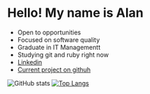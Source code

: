 
# Hello! My name is Alan


* Open to opportunities
* Focused on software quality
* Graduate in IT Managementt
* Studying git and ruby right now
* [Linkedin](https://www.linkedin.com/in/alanricardocastro)
* [Current project on githuh](https://www.linkedin.com/in/alanricardocastro")


![GitHub stats](https://github-readme-stats.vercel.app/api?username=alanricardocastro&show_icons=true&theme=ocean_dark)
[![Top Langs](https://github-readme-stats.vercel.app/api/top-langs/?username=alanricardocastro&card_width=250&&layout=compact&theme=ocean_dark)](https://github.com/anuraghazra/github-readme-stats)


